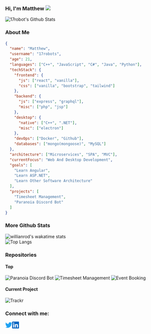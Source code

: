 ### Hi, I'm Matthew <img src="https://media.giphy.com/media/hvRJCLFzcasrR4ia7z/giphy.gif" width="25px">
![17robot's Github Stats](https://github-readme-stats.vercel.app/api?username=17robots&show_icons=true&theme=react)

### About Me
```json
{
  "name": "Matthew",
  "username": "17robots",
  "age": 21,
  "languages": ["C++", "JavaScript", "C#", "Java", "Python"],
  "techStack": {
    "frontend": {
      "js": ["react", "vanilla"],
      "css": ["vanilla", "bootstrap", "tailwind"]
    },
    "backend": {
      "js": ["express", "graphql"],
      "misc": ["php", "jsp"]
    },
    "desktop": {
      "native": ["C++", ".NET"],
      "misc": ["electron"]
    },
    "devOps": ["Docker", "Github"],
    "databases": ["mongo(mongoose)", "MySQL"]
  },
  "architecture": ["Microservices", "SPA", "MVC"],
  "currentFocus": "Web And Desktop Development",
  "goals": [
    "Learn Angular",
    "Learn ASP.NET",
    "Learn Other Software Architecture"
  ],
  "projects": [
    "Timesheet Management",
    "Paranoia Discord Bot"
  ]
}
```
### More Github Stats
![willianrod's wakatime stats](https://github-readme-stats.vercel.app/api/wakatime?username=17robots&theme=react)
<br />
![Top Langs](https://github-readme-stats.vercel.app/api/top-langs/?username=17robots&layout=compact&langs_count=10&theme=react)
<br />

### Repositories
#### Top
![Paranoia Discord Bot](https://github-readme-stats.vercel.app/api/pin/?username=17robots&repo=discord-paranoia-bot&theme=react)
![Timesheet Management](https://github-readme-stats.vercel.app/api/pin/?username=17robots&repo=timesheetmanagement&theme=react)
![Event Booking](https://github-readme-stats.vercel.app/api/pin/?username=17robots&repo=EventBooking&theme=react)

#### Current Project
![Trackr](https://github-readme-stats.vercel.app/api/pin/?username=17robots&repo=trackr_v2&theme=react)

### Connect with me:
[<img align="left" alt="codeSTACKr | Twitter" width="22px" src="./twitter.svg" />][twitter]
[<img align="left" alt="codeSTACKr | LinkedIn" width="22px" src="./linkedin.svg" />][linkedin]
<br />

[twitter]: https://twitter.com/mdray1211
[linkedin]: https://www.linkedin.com/in/17robots/

